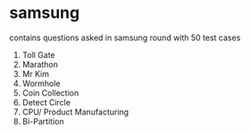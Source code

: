 # samsung
contains questions asked in samsung round with 50 test cases
1. Toll Gate
2. Marathon
3. Mr Kim
4. Wormhole
5. Coin Collection
6. Detect Circle
7. CPU/ Product Manufacturing
8. Bi-Partition
